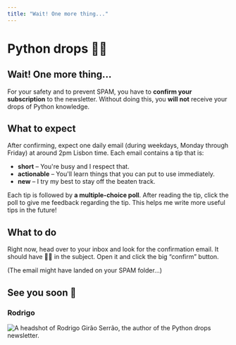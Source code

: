 ```yaml
---
title: "Wait! One more thing..."
---
```


# Python drops 🐍💧

## Wait! One more thing...

For your safety and to prevent SPAM, you have to **confirm your subscription** to the newsletter.
Without doing this, you **will not** receive your drops of Python knowledge.

## What to expect

After confirming, expect one daily email (during weekdays, Monday through Friday) at around 2pm Lisbon time.
Each email contains a tip that is:

 - **short** – You're busy and I respect that.
 - **actionable** – You'll learn things that you can put to use immediately.
 - **new** – I try my best to stay off the beaten track.

Each tip is followed by **a multiple-choice poll**.
After reading the tip, click the poll to give me feedback regarding the tip.
This helps me write more useful tips in the future!

## What to do

Right now, head over to your inbox and look for the confirmation email.
It should have 🐍💧 in the subject.
Open it and click the big “confirm” button.

(The email might have landed on your SPAM folder...)

## See you soon 👋

### Rodrigo

![A headshot of Rodrigo Girão Serrão, the author of the Python drops newsletter.](theme://images/rodrigo_circle_256.webp)
